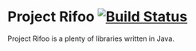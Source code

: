 # Project Rifoo [![Build Status](https://travis-ci.org/RMuskovets/project-rifoo.svg?branch=master)](https://travis-ci.org/RMuskovets/project-rifoo)
Project Rifoo is a plenty of libraries written in Java.  

